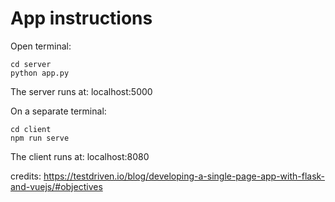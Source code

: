 # App instructions

Open terminal:
```
cd server
python app.py
```
The server runs at: localhost:5000


On a separate terminal:
```
cd client
npm run serve
```
The client runs at: localhost:8080

credits:
https://testdriven.io/blog/developing-a-single-page-app-with-flask-and-vuejs/#objectives